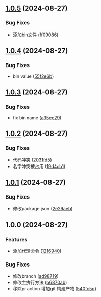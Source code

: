 ## [1.0.5](https://github.com/gexin1/ecli/compare/v1.0.4...v1.0.5) (2024-08-27)


### Bug Fixes

* 添加bin文件 ([ff09086](https://github.com/gexin1/ecli/commit/ff09086028f4532785be32a01d52a220e7ba20f2))

## [1.0.4](https://github.com/gexin1/ecli/compare/v1.0.3...v1.0.4) (2024-08-27)


### Bug Fixes

* bin value ([55f2e6b](https://github.com/gexin1/ecli/commit/55f2e6b4ca664e050166690ca6e56560229bafe3))

## [1.0.3](https://github.com/gexin1/ecli/compare/v1.0.2...v1.0.3) (2024-08-27)


### Bug Fixes

* fix bin name ([a35ee29](https://github.com/gexin1/ecli/commit/a35ee29eda4eddc7630c90b5d3f1423e41a62560))

## [1.0.2](https://github.com/gexin1/ecli/compare/v1.0.1...v1.0.2) (2024-08-27)


### Bug Fixes

* 代码冲突 ([2031fd5](https://github.com/gexin1/ecli/commit/2031fd51da5ea73239c67f2031ddbb8dfe44456c))
* 名字冲突被占用 ([19d4cb1](https://github.com/gexin1/ecli/commit/19d4cb13c1b62c95f6777ebc0b8afc917a2e252d))

## [1.0.1](https://github.com/gexin1/ecli/compare/v1.0.0...v1.0.1) (2024-08-27)


### Bug Fixes

* 修改package.json ([2e29aeb](https://github.com/gexin1/ecli/commit/2e29aeb908b9212528542772aa2e0284e7c64f96))

## 1.0.0 (2024-08-27)


### Features

* 添加代理命令 ([1216940](https://github.com/gexin1/ecli/commit/12169400fac15792568fca67ff120f970021ee4d))


### Bug Fixes

* 修改branch ([ad98719](https://github.com/gexin1/ecli/commit/ad98719c7198e0350481f4d6c59339f29d410a28))
* 修改主执行方法 ([b6870ab](https://github.com/gexin1/ecli/commit/b6870abe897a76b33d9721edf879e3953303a1a7))
* 移除pr action 增加git 构建产物 ([540fc5d](https://github.com/gexin1/ecli/commit/540fc5db3b41dbdc315b75d69ff94c5f1883e570))
